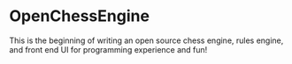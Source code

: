 # OpenChessEngine
This is the beginning of writing an open source chess engine, rules engine, and front end UI for programming experience and fun!
